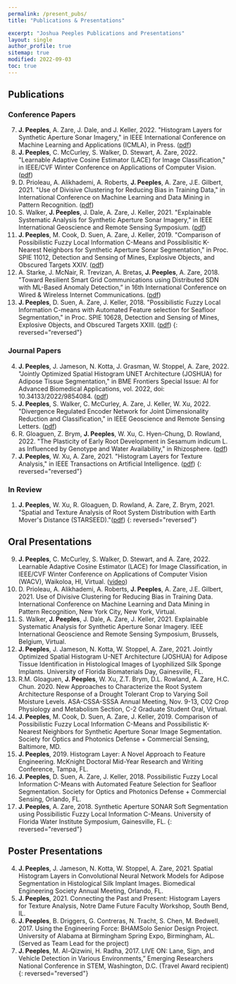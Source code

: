 ```yaml
---
permalink: /present_pubs/
title: "Publications & Presentations"

excerpt: "Joshua Peeples Publications and Presentations"
layout: single
author_profile: true
sitemap: true
modified: 2022-09-03
toc: true
---  
```



## Publications

### Conference Papers
7. **J. Peeples**, A. Zare, J. Dale, and J. Keller, 2022. "Histogram Layers for Synthetic Aperture Sonar Imagery," in IEEE International Conference on Machine Learning and Applications (ICMLA), in Press. ([pdf](https://arxiv.org/abs/2209.03878))
6. **J. Peeples**, C. McCurley, S. Walker, D. Stewart, A. Zare, 2022. "Learnable Adaptive Cosine Estimator (LACE) for Image Classification," in IEEE/CVF Winter Conference on Applications of Computer Vision. ([pdf](https://openaccess.thecvf.com/content/WACV2022/html/Peeples_Learnable_Adaptive_Cosine_Estimator_LACE_for_Image_Classification_WACV_2022_paper.html))
5. D. Prioleau, A. Alikhademi, A. Roberts, **J. Peeples**, A. Zare, J.E. Gilbert, 2021. "Use of Divisive Clustering for Reducing Bias in Training Data," in  International Conference on Machine Learning and Data Mining in Pattern Recognition. ([pdf](https://tinyurl.com/3wup7mw9))
4. S. Walker, **J. Peeples**, J. Dale, A. Zare, J. Keller, 2021. "Explainable Systematic Analysis for Synthetic Aperture Sonar Imagery," in IEEE International Geoscience and Remote Sensing Symposium. ([pdf](https://ieeexplore.ieee.org/document/9554901))
3. **J. Peeples**, M. Cook, D. Suen, A. Zare, J. Keller, 2019. "Comparison of Possibilistic Fuzzy Local Information C-Means and Possiblisitic K-Nearest Neighbors for Synthetic Aperture Sonar Segmentation," in Proc. SPIE 11012, Detection and Sensing of Mines, Explosive Objects, and Obscured Targets XXIV. ([pdf](https://www.spiedigitallibrary.org/conference-proceedings-of-spie/11012/110120T/Comparison-of-possibilistic-fuzzy-local-information-C-means-and-possibilistic/10.1117/12.2519484.short?SSO=1))
2. A. Starke, J. McNair, R. Trevizan, A. Bretas, **J. Peeples**, A. Zare, 2018. "Toward Resilient Smart Grid Communications using Distributed SDN with ML-Based Anomaly Detection,” in  16th International Conference on Wired & Wireless Internet Communications. ([pdf](https://link.springer.com/chapter/10.1007/978-3-030-02931-9_7))
1. **J. Peeples**, D. Suen, A. Zare, J. Keller, 2018. "Possibilistic Fuzzy Local Information C-means with Automated Feature selection for Seafloor Segmentation," in Proc. SPIE 10628, Detection and Sensing of Mines, Explosive Objects, and Obscured Targets XXIII. ([pdf](https://www.spiedigitallibrary.org/conference-proceedings-of-spie/10628/2305178/Possibilistic-fuzzy-local-information-C-means-with-automated-feature-selection/10.1117/12.2305178.short))
{: reversed="reversed"}

### Journal Papers
4. **J. Peeples**, J. Jameson, N. Kotta, J. Grasman, W. Stoppel, A. Zare, 2022. "Jointly Optimized Spatial Histogram UNET Architecture (JOSHUA) for Adipose Tissue Segmentation," in BME Frontiers Special Issue: AI for Advanced Biomedical Applications, vol. 2022, doi: 10.34133/2022/9854084. ([pdf](https://spj.sciencemag.org/journals/bmef/2022/9854084/))
3. **J. Peeples**, S. Walker, C. McCurley, A. Zare, J. Keller, W. Xu, 2022. "Divergence Regulated Encoder Network for Joint Dimensionality Reduction and Classification," in IEEE Geoscience and Remote Sensing Letters. ([pdf](https://ieeexplore.ieee.org/document/9726172))
2.  R. Gloaguen, Z. Brym, **J. Peeples**, W. Xu, C. Hyen-Chung, D. Rowland, 2022. "The Plasticity of Early Root Development in Sesamum indicum L. as Influenced by Genotype and Water Availability," in Rhizosphere. ([pdf](https://www.sciencedirect.com/science/article/abs/pii/S2452219821001531?via\%3Dihub))
1. **J. Peeples**, W. Xu, A. Zare, 2021. "Histogram Layers for Texture Analysis," in IEEE Transactions on Artificial Intelligence. ([pdf](https://ieeexplore.ieee.org/document/9652037))
{: reversed="reversed"}

### In Review
1. **J. Peeples**, W. Xu, R. Gloaguen, D. Rowland, A. Zare, Z. Brym, 2021. "Spatial and Texture Analysis of Root System Distribution with Earth Mover's Distance (STARSEED)."([pdf](https://www.biorxiv.org/content/10.1101/2021.08.31.458446))
{: reversed="reversed"}


## Oral Presentations
9. **J. Peeples**, C. McCurley, S. Walker, D. Stewart, and A. Zare, 2022. Learnable Adaptive Cosine Estimator (LACE) for Image Classification, in IEEE/CVF Winter Conference on Applications of Computer Vision (WACV), Waikoloa, HI, Virtual. ([video](https://www.youtube.com/watch?v=ncdSDylkz-4))
8. D. Prioleau, A. Alikhademi, A. Roberts, **J. Peeples**, A. Zare, J.E. Gilbert, 2021. Use of Divisive Clustering for Reducing Bias in Training Data. International Conference on Machine Learning and Data Mining in Pattern Recognition, New York City, New York, Virtual.
7. S. Walker, **J. Peeples**, J. Dale, A. Zare, J. Keller, 2021. Explainable Systematic Analysis for Synthetic Aperture Sonar Imagery. IEEE International Geoscience and Remote Sensing Symposium, Brussels, Belgium, Virtual.
6. **J. Peeples**, J. Jameson, N. Kotta, W. Stoppel, A. Zare, 2021. Jointly Optimized Spatial Histogram U-NET Architecture (JOSHUA) for Adipose Tissue Identification in Histological Images of Lyophilized Silk Sponge Implants. University of Florida Biomaterials Day, Gainesville, FL.
5. R.M. Gloaguen, **J. Peeples**, W. Xu, Z.T. Brym, D.L. Rowland, A. Zare, H.C. Chun. 2020. New Approaches to Characterize the Root System Architecture Response of a Drought Tolerant Crop to Varying Soil Moisture Levels. ASA-CSSA-SSSA Annual Meeting, Nov. 9-13, C02 Crop Physiology and Metabolism Section, C-2 Graduate Student Oral, Virtual.
4. **J. Peeples**, M. Cook, D. Suen, A. Zare, J. Keller, 2019. Comparison of Possibilistic Fuzzy Local Information C-Means and Possibilistic K-Nearest Neighbors for Synthetic Aperture Sonar Image Segmentation. Society for Optics and Photonics Defense + Commercial Sensing, Baltimore, MD.
3. **J. Peeples**, 2019. Histogram Layer: A Novel Approach to Feature Engineering. McKnight Doctoral Mid-Year Research and Writing Conference, Tampa, FL.
2. **J. Peeples**, D. Suen, A. Zare, J. Keller, 2018. Possibilistic Fuzzy Local Information C-Means with Automated Feature Selection for Seafloor Segmentation. Society for Optics and Photonics Defense + Commercial Sensing, Orlando, FL.
1. **J. Peeples**, A. Zare, 2018. Synthetic Aperture SONAR Soft Segmentation using Possibilistic Fuzzy Local Information C-Means. University of Florida Water Institute Symposium, Gainesville, FL.
{: reversed="reversed"}

## Poster Presentations
4. **J. Peeples**, J. Jameson, N. Kotta, W. Stoppel, A. Zare, 2021. Spatial Histogram Layers in Convolutional Neural Network Models for Adipose Segmentation in Histological Silk Implant Images. Biomedical Engineering Society Annual Meeting, Orlando, FL.
3. **J. Peeples**, 2021. Connecting the Past and Present: Histogram Layers for Texture Analysis, Notre Dame Future Faculty Workshop, South Bend, IL.
2. **J. Peeples**, B. Driggers, G. Contreras, N. Tracht, S. Chen, M. Bedwell, 2017. Using the Engineering Force: BHAMSolo Senior Design Project. University of Alabama at Birmingham Spring Expo, Birmingham, AL. (Served as Team Lead for the project)
1. **J. Peeples**, M. Al-Qizwini, H. Radha, 2017. LIVE ON: Lane, Sign, and Vehicle Detection in Various Environments,” Emerging Researchers National Conference in STEM, Washington, D.C. (Travel Award recipient)
{: reversed="reversed"}


